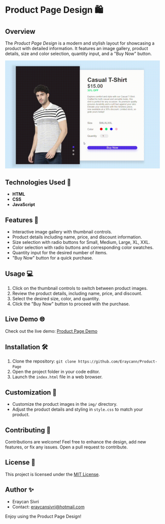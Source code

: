 # Product Page Design 🛍️

## Overview
The *Product Page Design* is a modern and stylish layout for showcasing a product with detailed information. It features an image gallery, product details, size and color selection, quantity input, and a "Buy Now" button.

![Product Page Design](./img/readme.gif)

## Technologies Used 🚀
- **HTML**
- **CSS**
- **JavaScript**

## Features 🌟
- Interactive image gallery with thumbnail controls.
- Product details including name, price, and discount information.
- Size selection with radio buttons for Small, Medium, Large, XL, XXL.
- Color selection with radio buttons and corresponding color swatches.
- Quantity input for the desired number of items.
- "Buy Now" button for a quick purchase.

## Usage 💻
1. Click on the thumbnail controls to switch between product images.
2. Review the product details, including name, price, and discount.
3. Select the desired size, color, and quantity.
4. Click the "Buy Now" button to proceed with the purchase.

## Live Demo 🌐
Check out the live demo: [Product Page Demo](https://product-page-seven-henna.vercel.app) 

## Installation 🛠️
1. Clone the repository: `git clone https://github.com/Eraycann/Product-Page`
2. Open the project folder in your code editor.
3. Launch the `index.html` file in a web browser.

## Customization 🎨
- Customize the product images in the `img/` directory.
- Adjust the product details and styling in `style.css` to match your product.

## Contributing 🤝
Contributions are welcome! Feel free to enhance the design, add new features, or fix any issues. Open a pull request to contribute.

## License 📜
This project is licensed under the [MIT License](LICENSE.md).

## Author ✨
- Eraycan Sivri
- Contact: eraycansivri@hotmail.com

Enjoy using the Product Page Design!
